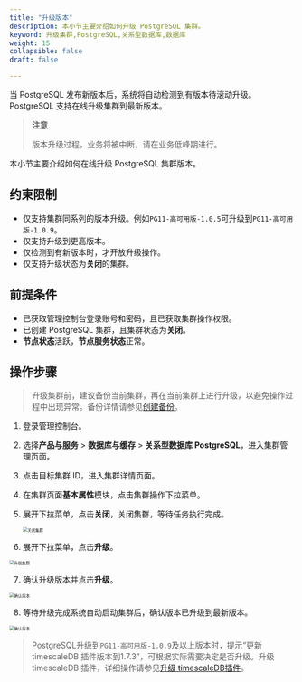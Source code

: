 ```yaml
---
title: "升级版本"
description: 本小节主要介绍如何升级 PostgreSQL 集群。 
keyword: 升级集群,PostgreSQL,关系型数据库,数据库
weight: 15
collapsible: false
draft: false

---
```


当 PostgreSQL 发布新版本后，系统将自动检测到有版本待滚动升级。PostgreSQL 支持在线升级集群到最新版本。

> **注意**
>
> 版本升级过程，业务将被中断，请在业务低峰期进行。

本小节主要介绍如何在线升级 PostgreSQL 集群版本。

## 约束限制

- 仅支持集群同系列的版本升级。例如`PG11-高可用版-1.0.5`可升级到`PG11-高可用版-1.0.9`。
- 仅支持升级到更高版本。
- 仅检测到有新版本时，才开放升级操作。
- 仅支持升级状态为**关闭**的集群。

## 前提条件

- 已获取管理控制台登录账号和密码，且已获取集群操作权限。
- 已创建 PostgreSQL 集群，且集群状态为**关闭**。
- **节点状态**活跃，**节点服务状态**正常。

## 操作步骤

> 升级集群前，建议备份当前集群，再在当前集群上进行升级，以避免操作过程中出现异常。备份详情请参见[创建备份](/database/postgresql/manual/backup_restoration/enable_backup/)。

1. 登录管理控制台。

2. 选择**产品与服务** > **数据库与缓存** > **关系型数据库 PostgreSQL**，进入集群管理页面。

3. 点击目标集群 ID，进入集群详情页面。

4. 在集群页面**基本属性**模块，点击集群操作下拉菜单。

5. 展开下拉菜单，点击**关闭**，关闭集群，等待任务执行完成。

   <img src="../../../_images/upgrade_10.png" alt="关闭集群" style="zoom:50%;" />

6. 展开下拉菜单，点击**升级**。

<img src="../../../_images/upgrade_11.png" alt="升级集群" style="zoom:50%;" />

7. 确认升级版本并点击**升级**。

<img src="../../../_images/upgrade_12.png" alt="确认版本" style="zoom:50%;" />

8. 等待升级完成系统自动启动集群后，确认版本已升级到最新版本。

<img src="../../../_images/upgrade_13.png" alt="确认版本" style="zoom:50%;" />

> PostgreSQL升级到`PG11-高可用版-1.0.9`及以上版本时，提示“更新 timescaleDB 插件版本到1.7.3”，可根据实际需要决定是否升级。升级 timescaleDB 插件，详细操作请参见[升级 timescaleDB插件](/database/postgresql/manual/plugin_mgt/plugin_upgrade/)。